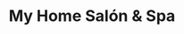 ---
title: "My Home Salón & Spa"
url: /urbanizacion-nuevo-lourdes/my-home-salon-und-spa/
shop: cosméticos
---